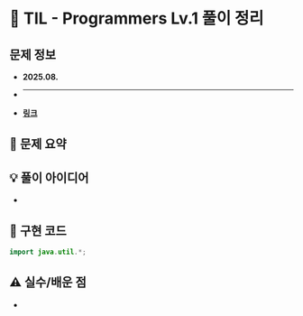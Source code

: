 # 📌 TIL - Programmers Lv.1 풀이 정리

## 문제 정보
- **2025.08.**
- ****
- **[링크]()**

## 📝 문제 요약
> 

## 💡 풀이 아이디어 
- 

## 🧩 구현 코드
```java
import java.util.*;

```


## ⚠️ 실수/배운 점
- 
